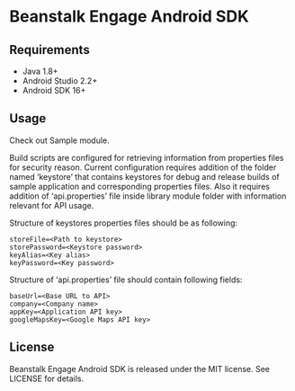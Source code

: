 # Beanstalk Engage Android SDK


## Requirements

- Java 1.8+
- Android Studio 2.2+
- Android SDK 16+

## Usage

Check out Sample module.

Build scripts are configured for retrieving information from properties files for security reason. Current configuration requires addition of the folder named ‘keystore’ that contains keystores for debug and release builds of sample application and corresponding properties files. Also it requires addition of ‘api.properties’ file inside library module folder with information relevant for API usage.

Structure of keystores properties files should be as following:

```
storeFile=<Path to keystore>
storePassword=<Keystore password>
keyAlias=<Key alias>
keyPassword=<Key password>
```

Structure of ‘api.properties’ file should contain following fields:

```
baseUrl=<Base URL to API>
company=<Company name>
appKey=<Application API key>
googleMapsKey=<Google Maps API key>
```

## License

Beanstalk Engage Android SDK is released under the MIT license. See LICENSE for details.